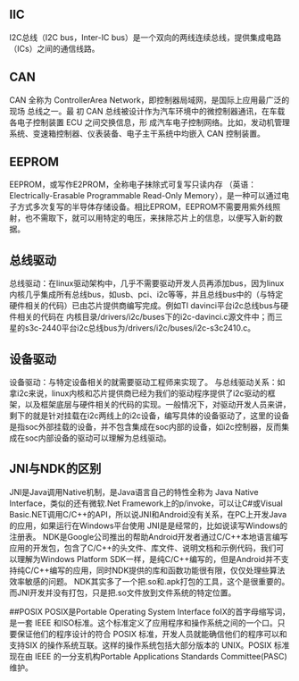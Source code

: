 ## IIC
I2C总线（I2C bus，Inter-IC bus）是一个双向的两线连续总线，提供集成电路（ICs）之间的通信线路。

## CAN
CAN 全称为 ControllerArea Network，即控制器局域网，是国际上应用最广泛的现场 总线之一。最
初 CAN 总线被设计作为汽车环境中的微控制器通讯，在车载各电子控制装置 ECU 之间交换信息，形
成汽车电子控制网络。比如，发动机管理系统、变速箱控制器、仪表装备、电子主干系统中均嵌入 CAN
控制装置。

## EEPROM
EEPROM，或写作E2PROM，全称电子抹除式可复写只读内存 （英语：Electrically-Erasable Programmable Read-Only Memory），是一种可以通过电子方式多次复写的半导体存储设备。相比EPROM，EEPROM不需要用紫外线照射，也不需取下，就可以用特定的电压，来抹除芯片上的信息，以便写入新的数据。

## 总线驱动
总线驱动：在linux驱动架构中，几乎不需要驱动开发人员再添加bus，因为linux内核几乎集成所有总线bus，如usb、pci、i2c等等，并且总线bus中的（与特定硬件相关的代码）已由芯片提供商编写完成。例如TI davinci平台i2c总线bus与硬件相关的代码在
内核目录/drivers/i2c/buses下的i2c-davinci.c源文件中；而三星的s3c-2440平台i2c总线bus为/drivers/i2c/buses/i2c-s3c2410.c。
 

## 设备驱动
设备驱动：与特定设备相关的就需要驱动工程师来实现了。
与总线驱动关系：如拿i2c来说，linux内核和芯片提供商已经为我们的驱动程序提供了i2c驱动的框架，以及框架底层与硬件相关的代码的实现。一般情况下，对驱动开发人员来讲，剩下的就是针对挂载在i2c两线上的i2c设备，编写具体的设备驱动了，这里的设备是指soc外部挂载的设备，并不包含集成在soc内部的设备，如i2c控制器，反而集成在soc内部设备的驱动可以理解为总线驱动。

## JNI与NDK的区别
JNI是Java调用Native机制，是Java语言自己的特性全称为 Java Native Interface，类似的还有微软.Net Framework上的p/invoke，可以让C#或Visual Basic.NET调用C/C++的API，所以说JNI和Android没有关系，在PC上开发Java的应用，如果运行在Windows平台使用 JNI是是经常的，比如说读写Windows的注册表。
NDK是Google公司推出的帮助Android开发者通过C/C++本地语言编写应用的开发包，包含了C/C++的头文件、库文件、说明文档和示例代码，我们可以理解为Windows Platform SDK一样，是纯C/C++编写的，但是Android并不支持纯C/C++编写的应用，同时NDK提供的库和函数功能很有限，仅仅处理些算法效率敏感的问题。
NDK其实多了一个把.so和.apk打包的工具，这个是很重要的。
而JNI开发并没有打包，只是把.so文件放到文件系统的特定位置。

##POSIX
POSIX是Portable Operating System Interface foIX的首字母缩写词，是一套 IEEE 和ISO标准。这个标准定义了应用程序和操作系统之间的一个口。只要保证他们的程序设计的符合 POSIX 标准，开发人员就能确信他们的程序可以和支持SIX 的操作系统互联。这样的操作系统包括大部分版本的 UNIX。POSIX 标准现在由 IEEE 的一分支机构Portable Applications Standards Committee(PASC)维护。